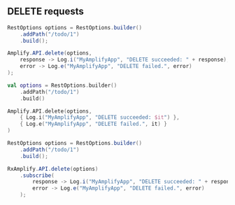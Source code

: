## DELETE requests

<amplify-block-switcher>
<amplify-block name="Java">

```java
RestOptions options = RestOptions.builder()
    .addPath("/todo/1")
    .build();

Amplify.API.delete(options,
    response -> Log.i("MyAmplifyApp", "DELETE succeeded: " + response),
    error -> Log.e("MyAmplifyApp", "DELETE failed.", error)
);
```

</amplify-block>
<amplify-block name="Kotlin">

```kotlin
val options = RestOptions.builder()
    .addPath("/todo/1")
    .build()

Amplify.API.delete(options,
    { Log.i("MyAmplifyApp", "DELETE succeeded: $it") },
    { Log.e("MyAmplifyApp", "DELETE failed.", it) }
)
```

</amplify-block>
<amplify-block name="RxJava">

```java
RestOptions options = RestOptions.builder()
    .addPath("/todo/1")
    .build();

RxAmplify.API.delete(options)
    .subscribe(
        response -> Log.i("MyAmplifyApp", "DELETE succeeded: " + response),
        error -> Log.e("MyAmplifyApp", "DELETE failed.", error)
    );
```

</amplify-block>
</amplify-block-switcher>
